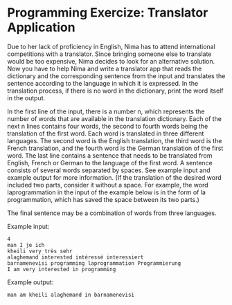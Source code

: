 # Programming Exercize: Translator Application

Due to her lack of proficiency in English, Nima has to attend international competitions with a translator. Since bringing someone else to translate would be too expensive, Nima decides to look for an alternative solution. Now you have to help Nima and write a translator app that reads the dictionary and the corresponding sentence from the input and translates the sentence according to the language in which it is expressed. In the translation process, if there is no word in the dictionary, print the word itself in the output.

In the first line of the input, there is a number n, which represents the number of words that are available in the translation dictionary. Each of the next n lines contains four words, the second to fourth words being the translation of the first word. Each word is translated in three different languages. The second word is the English translation, the third word is the French translation, and the fourth word is the German translation of the first word. The last line contains a sentence that needs to be translated from English, French or German to the language of the first word. A sentence consists of several words separated by spaces. See example input and example output for more information. (If the translation of the desired word included two parts, consider it without a space. For example, the word laprogrammation in the input of the example below is in the form of la programmation, which has saved the space between its two parts.)

The final sentence may be a combination of words from three languages.

Example input:
```
4
man I je ich
kheili very très sehr
alaghemand interested intéressé interessiert 
barnamenevisi programming laprogrammation Programmierung
I am very interested in programming
```

Example output:
```
man am kheili alaghemand in barnamenevisi
```
